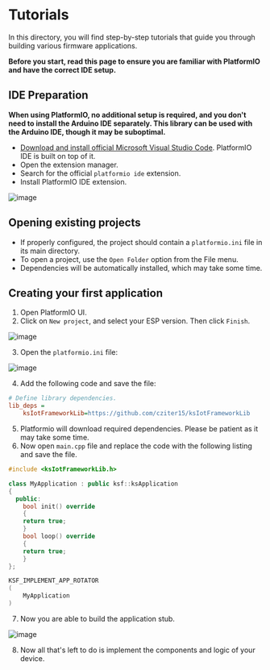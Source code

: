 # Tutorials
In this directory, you will find step-by-step tutorials that guide you through building various firmware applications.

**Before you start, read this page to ensure you are familiar with PlatformIO and have the correct IDE setup.**

## IDE Preparation

**When using PlatformIO, no additional setup is required, and you don't need to install the Arduino IDE separately. This library can be used with the Arduino IDE, though it may be suboptimal.**

- [Download and install official Microsoft Visual Studio Code](https://code.visualstudio.com/). PlatformIO IDE is built on top of it.
- Open the extension manager.
- Search for the official `platformio ide` extension.
- Install PlatformIO IDE extension.

![image](https://github.com/cziter15/ksIotFrameworkLib/assets/5003708/18dfb3a2-866c-4308-a197-5a90bbb13b90)

## Opening existing projects
- If properly configured, the project should contain a `platformio.ini` file in its main directory.
- To open a project, use the `Open Folder` option from the File menu.
- Dependencies will be automatically installed, which may take some time.

## Creating your first application
1. Open PlatformIO UI.
2. Click on `New project`, and select your ESP version. Then click `Finish`.

![image](https://github.com/cziter15/ksIotFrameworkLib/assets/5003708/494565fa-4753-446c-a18e-c903626637a3)

3. Open the `platformio.ini` file:

![image](https://github.com/cziter15/ksIotFrameworkLib/assets/5003708/1d882165-c64f-40a6-addb-36141837c5dc)

4. Add the following code and save the file:
```ini
# Define library dependencies.
lib_deps = 
	ksIotFrameworkLib=https://github.com/cziter15/ksIotFrameworkLib
```
5. Platformio will download required dependencies. Please be patient as it may take some time.
6. Now open `main.cpp` file and replace the code with the following listing and save the file.
```cpp
#include <ksIotFrameworkLib.h>

class MyApplication : public ksf::ksApplication
{
  public:
    bool init() override 
    {
	return true;
    }
    bool loop() override 
    {
	return true;
    }
};

KSF_IMPLEMENT_APP_ROTATOR
(
	MyApplication
)
```

7. Now you are able to build the application stub.

![image](https://github.com/cziter15/ksIotFrameworkLib/assets/5003708/afac0511-cf68-4007-ba89-b2902cabca6c)

8. Now all that's left to do is implement the components and logic of your device. 
